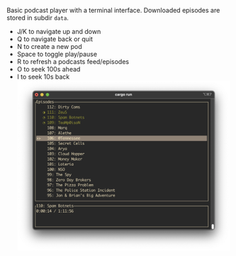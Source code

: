 Basic podcast player with a terminal interface. Downloaded episodes are stored in subdir `data`.

* J/K to navigate up and down
* Q to navigate back or quit
* N to create a new pod
* Space to toggle play/pause
* R to refresh a podcasts feed/episodes
* O to seek 100s ahead
* I to seek 10s back
![fred_podplayer_tui](https://github.com/fredlb/fred_podplayer_tui/blob/main/screenshots/playing.png?raw=true)
